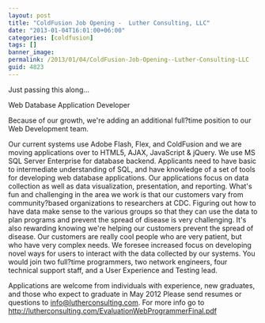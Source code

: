 ```yaml
---
layout: post
title: "ColdFusion Job Opening -  Luther Consulting, LLC"
date: "2013-01-04T16:01:00+06:00"
categories: [coldfusion]
tags: []
banner_image: 
permalink: /2013/01/04/ColdFusion-Job-Opening--Luther-Consulting-LLC
guid: 4823
---
```


Just passing this along...

Web Database Application Developer

Because of our growth, we're adding an additional full?time position to our Web Development team.

Our current systems use Adobe Flash, Flex, and ColdFusion and we are moving applications over to HTML5, AJAX, JavaScript & jQuery. We use MS SQL Server Enterprise for database backend. Applicants need to have basic to intermediate understanding of SQL, and have knowledge of a set of tools for developing web database applications.  Our applications focus on data collection as well as data visualization, presentation, and reporting.  What's fun and challenging in the area we work is that our customers vary from community?based organizations to researchers at CDC. Figuring out how to have data make sense to the various groups so that they can use the data to plan programs and prevent the spread of disease is very challenging. It's also rewarding knowing we're helping our customers prevent the spread of disease. Our customers are really cool people who are very patient, but who have very complex needs. We foresee increased focus on developing novel ways for users to interact with the data collected by our systems. You would join two full?time programmers, two network engineers, four technical support staff, and a User Experience and Testing lead.

Applications are welcome from individuals with experience, new graduates, and those who expect to graduate in May 2012  Please send resumes or questions to info@lutherconsulting.com.  For more info go to <a href="http://lutherconsulting.com/EvaluationWebProgrammerFinal.pdf">http://lutherconsulting.com/EvaluationWebProgrammerFinal.pdf</a>